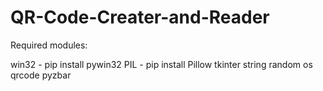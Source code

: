 # QR-Code-Creater-and-Reader

Required modules:

win32 - pip install pywin32
PIL - pip install Pillow
tkinter
string
random
os
qrcode
pyzbar
